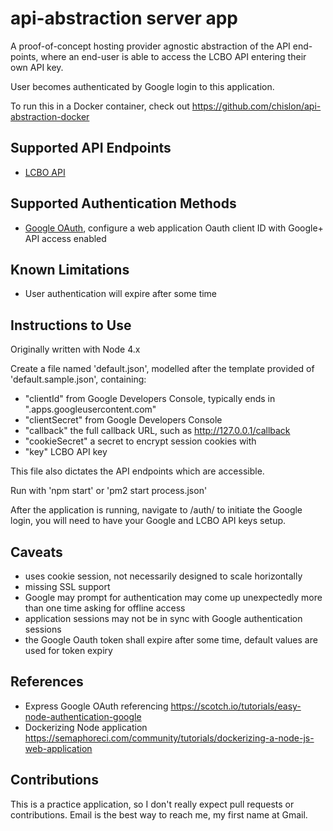 # api-abstraction server app 
A proof-of-concept hosting provider agnostic abstraction of the API end-points, where an end-user is able to access the LCBO API entering their own API key.

User becomes authenticated by Google login to this application.

To run this in a Docker container, check out https://github.com/chislon/api-abstraction-docker

## Supported API Endpoints 
* [LCBO API](https://lcboapi.com)

## Supported Authentication Methods 
* [Google OAuth](https://console.developers.google.com/apis/credentials), configure a web application Oauth client ID with Google+ API access enabled

## Known Limitations
* User authentication will expire after some time

## Instructions to Use
Originally written with Node 4.x

Create a file named 'default.json', modelled after the template provided of 'default.sample.json', containing:

* "clientId" from Google Developers Console, typically ends in ".apps.googleusercontent.com"
* "clientSecret" from Google Developers Console
* "callback" the full callback URL, such as http://127.0.0.1/callback
* "cookieSecret" a secret to encrypt session cookies with
* "key" LCBO API key

This file also dictates the API endpoints which are accessible. 

Run with 'npm start' or 'pm2 start process.json'

After the application is running, navigate to /auth/ to initiate the Google login, you will need to have your Google and LCBO API keys setup. 

## Caveats
* uses cookie session, not necessarily designed to scale horizontally
* missing SSL support
* Google may prompt for authentication may come up unexpectedly more than one time asking for offline access
* application sessions may not be in sync with Google authentication sessions
* the Google Oauth token shall expire after some time, default values are used for token expiry

## References
* Express Google OAuth referencing https://scotch.io/tutorials/easy-node-authentication-google
* Dockerizing Node application https://semaphoreci.com/community/tutorials/dockerizing-a-node-js-web-application

## Contributions
This is a practice application, so I don't really expect pull requests or contributions. Email is the best way to reach me, my first name at Gmail.  
